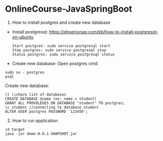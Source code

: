 # OnlineCourse-JavaSpringBoot

1. How to install postgres and create new database
  - Install postgresql:
    https://phoenixnap.com/kb/how-to-install-postgresql-on-ubuntu
    ```
    Start postgres: sudo service postgresql start
    Stop postgres: sudo service postgresql stop
    Status postgres: sudo service postgresql status
    ```
  - Create new database:
  Open postgres cmd: 
  ```
  sudo su - postgres
  psql
  ```
  Create new database:
  ```
  \l \\check list of databases
  CREATE DATABASE $name (ex: name = student)
  GRANT ALL PROVOLEGES ON DATABASE "student" TO postgres;
  \c student //connecting to database student
  ALTER USER postgres PASSWORD '123456';
  ```
2. How to run application
```
cd target
java -jar demo-0.0.1-SNAPSHOT.jar
```
